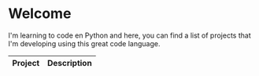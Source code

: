 # Welcome
I'm learning to code en Python and here, you can find a list of projects that I'm developing using this great code language.

| Project    | Description |
|----------------------|-------------|
